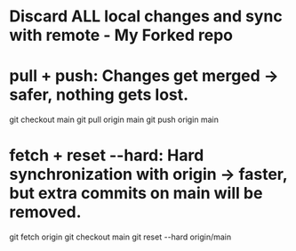 # Discard ALL local changes and sync with remote - My Forked repo

# pull + push: Changes get merged → safer, nothing gets lost.
git checkout main
git pull origin main
git push origin main

# fetch + reset --hard: Hard synchronization with origin → faster, but extra commits on main will be removed.
git fetch origin
git checkout main
git reset --hard origin/main

